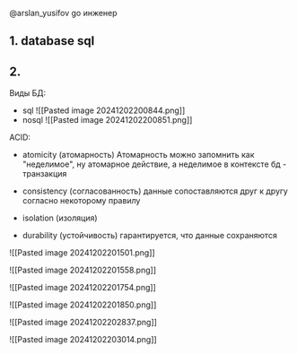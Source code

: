 @arslan_yusifov go инженер

## 1. database sql

## 2. 


Виды БД:
- sql
![[Pasted image 20241202200844.png]]
- nosql
![[Pasted image 20241202200851.png]]

ACID:
- atomicity (атомарность)
Атомарность можно запомнить как "неделимое", ну атомарное действие, а неделимое в контексте бд - транзакция

- consistency (согласованность)
данные сопоставляются друг к другу согласно некоторому правилу

- isolation (изоляция)

- durability (устойчивость)
гарантируется, что данные сохраняются

![[Pasted image 20241202201501.png]]

![[Pasted image 20241202201558.png]]



![[Pasted image 20241202201754.png]]

![[Pasted image 20241202201850.png]]

![[Pasted image 20241202202837.png]]

![[Pasted image 20241202203014.png]]